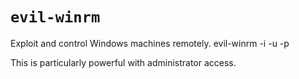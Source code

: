 # `evil-winrm`

Exploit and control Windows machines remotely.
evil-winrm -i <hostname> -u <user> -p <password>


This is particularly powerful with administrator access.
